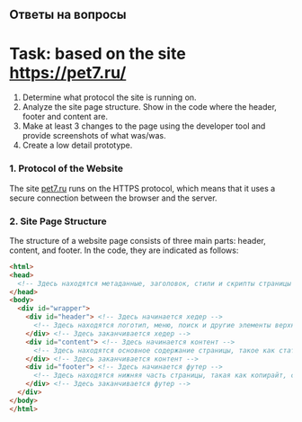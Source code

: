 ## Ответы на вопросы

# Task: based on the site https://pet7.ru/
1. Determine what protocol the site is running on.
2. Analyze the site page structure. Show in the code where the header, footer and content are.
3. Make at least 3 changes to the page using the developer tool and provide screenshots of what was/was.
4. Create a low detail prototype.

### 1. Protocol of the Website
The site [pet7.ru](https://pet7.ru/) runs on the HTTPS protocol, which means that it uses a secure connection between the browser and the server.

### 2. Site Page Structure
The structure of a website page consists of three main parts: header, content, and footer. In the code, they are indicated as follows:

```html
<html>
<head>
  <!-- Здесь находятся метаданные, заголовок, стили и скрипты страницы -->
</head>
<body>
  <div id="wrapper">
    <div id="header"> <!-- Здесь начинается хедер -->
      <!-- Здесь находятся логотип, меню, поиск и другие элементы верхней части страницы -->
    </div> <!-- Здесь заканчивается хедер -->
    <div id="content"> <!-- Здесь начинается контент -->
      <!-- Здесь находятся основное содержание страницы, такое как статьи, изображения, видео и т.д. -->
    </div> <!-- Здесь заканчивается контент -->
    <div id="footer"> <!-- Здесь начинается футер -->
      <!-- Здесь находятся нижняя часть страницы, такая как копирайт, ссылки на соцсети, контакты и т.д. -->
    </div> <!-- Здесь заканчивается футер -->
  </div>
</body>
</html>
